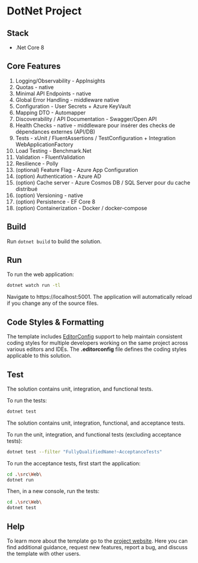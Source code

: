 # DotNet Project

## Stack
- .Net Core 8

## Core Features 

1. Logging/Observability - AppInsights 
2. Quotas - native
3. Minimal API Endpoints - native
4. Global Error Handling - middleware native
5. Configuration - User Secrets + Azure KeyVault
6. Mapping DTO - Automapper
7. Discoverability / API Documentation - Swagger/Open API
8. Health Checks - native - middleware pour insérer des checks de dépendances externes (API/DB)
9. Tests - xUnit / FluentAssertions / TestConfiguration + Integration WebApplicationFactory
10. Load Testing - Benchmark.Net
11. Validation - FluentValidation
12. Resilience - Polly
13. (optional) Feature Flag - Azure App Configuration
14. (option) Authentication - Azure AD
15. (option) Cache server - Azure Cosmos DB / SQL Server pour du cache distribué
16. (option) Versioning - native
17. (option) Persistence - EF Core 8
18. (option) Containerization - Docker / docker-compose
 
## Build

Run `dotnet build` to build the solution.

## Run

To run the web application:

```bash
dotnet watch run -tl
```

Navigate to https://localhost:5001. The application will automatically reload if you change any of the source files.

## Code Styles & Formatting

The template includes [EditorConfig](https://editorconfig.org/) support to help maintain consistent coding styles for multiple developers working on the same project across various editors and IDEs. The **.editorconfig** file defines the coding styles applicable to this solution.

## Test

<!--#if (UseApiOnly) -->
The solution contains unit, integration, and functional tests.

To run the tests:
```bash
dotnet test
```
<!--#else -->
The solution contains unit, integration, functional, and acceptance tests.

To run the unit, integration, and functional tests (excluding acceptance tests):
```bash
dotnet test --filter "FullyQualifiedName!~AcceptanceTests"
```

To run the acceptance tests, first start the application:

```bash
cd .\src\Web\
dotnet run
```

Then, in a new console, run the tests:
```bash
cd .\src\Web\
dotnet test
```
<!--#endif -->

## Help
To learn more about the template go to the [project website](caRepositoryUrl). Here you can find additional guidance, request new features, report a bug, and discuss the template with other users.
